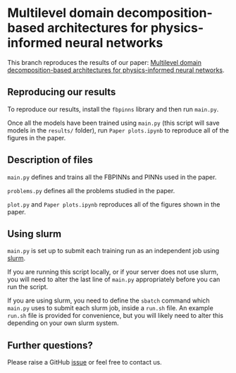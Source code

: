 # Multilevel domain decomposition-based architectures for physics-informed neural networks

This branch reproduces the results of our paper: [Multilevel domain decomposition-based architectures for physics-informed neural networks](http://arxiv.org/abs/2306.05486).

## Reproducing our results

To reproduce our results, install the `fbpinns` library and then run `main.py`.

Once all the models have been trained using `main.py` (this script will save models in the `results/` folder), run `Paper plots.ipynb` to reproduce all of the figures in the paper.

## Description of files

`main.py` defines and trains all the FBPINNs and PINNs used in the paper.

`problems.py` defines all the problems studied in the paper.

`plot.py` and `Paper plots.ipynb` reproduces all of the figures shown in the paper.

## Using slurm

`main.py` is set up to submit each training run as an independent job using [slurm](https://slurm.schedmd.com/).

If you are running this script locally, or if your server does not use slurm, you will need to alter the last line of `main.py` appropriately before you can run the script.

If you are using slurm, you need to define the `sbatch` command which `main.py` uses to submit each slurm job, inside a `run.sh` file. An example `run.sh` file is provided for convenience, but you will likely need to alter this depending on your own slurm system.

## Further questions?

Please raise a GitHub [issue](https://github.com/benmoseley/FBPINNs/issues) or feel free to contact us.
